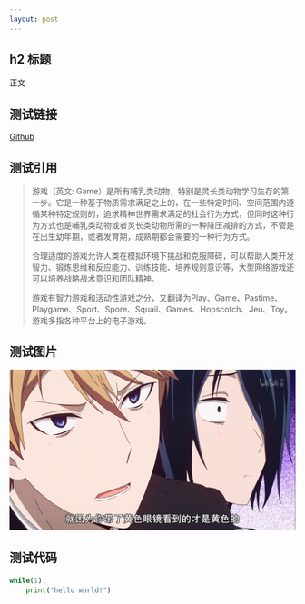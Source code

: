 ```yaml
---
layout: post
---
```

## h2 标题

正文

## 测试链接

[Github](https://github.com/)

## 测试引用

>游戏（英文: Game）是所有哺乳类动物，特别是灵长类动物学习生存的第一步。它是一种基于物质需求满足之上的，在一些特定时间、空间范围内遵循某种特定规则的，追求精神世界需求满足的社会行为方式，但同时这种行为方式也是哺乳类动物或者灵长类动物所需的一种降压减排的方式，不管是在出生幼年期，或者发育期，成熟期都会需要的一种行为方式。
>
>合理适度的游戏允许人类在模拟环境下挑战和克服障碍，可以帮助人类开发智力、锻炼思维和反应能力、训练技能、培养规则意识等，大型网络游戏还可以培养战略战术意识和团队精神。
>
>游戏有智力游戏和活动性游戏之分，又翻译为Play、Game、Pastime、Playgame、Sport、Spore、Squail、Games、Hopscotch、Jeu、Toy。游戏多指各种平台上的电子游戏。

## 测试图片

![黄色眼镜](/image/黄色眼镜.png)

## 测试代码

```python
while(1):
    print("hello world!")
```

